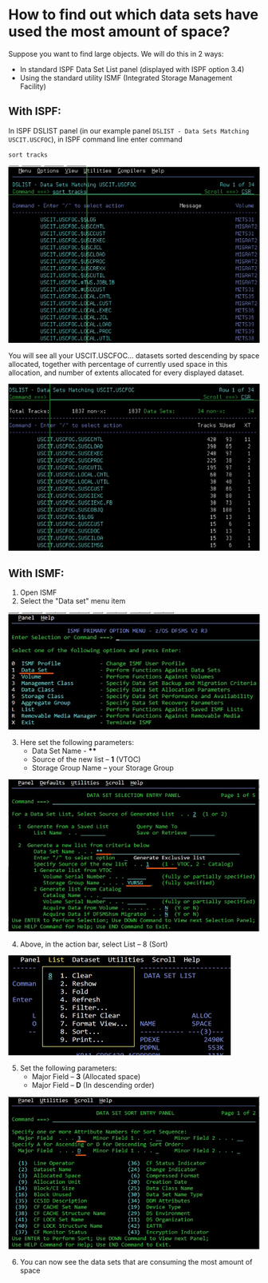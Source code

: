 # How to find out which data sets have used the most amount of space?

Suppose you want to find large objects. We will do this in 2 ways:
- In standard ISPF Data Set List panel (displayed with ISPF option 3.4)
- Using the standard utility ISMF (Integrated Storage Management Facility)

## With ISPF:

In ISPF DSLIST panel (in our example panel `DSLIST - Data Sets Matching USCIT.USCFOC`), in ISPF command line
enter command
```
sort tracks
```
![ISMF interface](images/image_ISPF1.jpg) 

You will see all your USCIT.USCFOC...  datasets sorted descending by space allocated, together with percentage of currently used space in this allocation, and number of extents allocated for every displayed dataset.

![ISMF interface](images/image_ISPF2.jpg)

## With ISMF:

1.	Open  ISMF 
2.	Select the "Data set" menu item

![ISMF interface](images/1.jpg)
 
3.	Here set the following parameters:
    * Data Set Name - **\*\***
    * Source of the new list – **1** (VTOC)
    * Storage Group Name – your Storage Group
    
![ISMF interface](images/2.jpg)
 
4.	Above, in the action bar, select List – 8 (Sort) 

![ISMF interface](images/3.jpg)
 
5.	Set the following parameters:
    * Major Field – **3** (Allocated space)
    * Major Field – **D** (In descending order)
    
![ISMF interface](images/4.jpg)
 
6.	You can now see the data sets that are consuming the most amount of space
